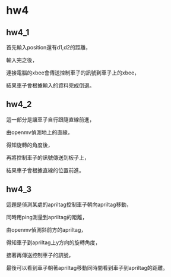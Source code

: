 # hw4
## hw4_1
首先輸入position還有d1,d2的距離，

輸入完之後，

連接電腦的xbee會傳送控制車子的訊號到車子上的xbee，

結果車子會根據輸入的資料完成倒退。

## hw4_2
這一部分是讓車子自行跟隨直線前進，

由openmv偵測地上的直線，

得知旋轉的角度後，

再將控制車子的訊號傳送到板子上，

結果車子會根據直線的位置前進。

## hw4_3
這題是偵測某處的apriltag控制車子朝向apriltag移動，

同時用ping測量到apriltag的距離，

由openmv偵測斜前方的apriltag，

得知車子到apriltag上y方向的旋轉角度，

接著再傳送控制車子的訊號，

最後可以看到車子朝著apriltag移動同時間看到車子到apriltag的距離。
